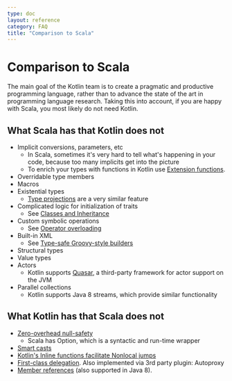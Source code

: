 ```yaml
---
type: doc
layout: reference
category: FAQ
title: "Comparison to Scala"
---
```


# Comparison to Scala

The main goal of the Kotlin team is to create a pragmatic and productive programming language, rather than to advance the state of the art in programming language research.
Taking this into account, if you are happy with Scala, you most likely do not need Kotlin.

## What Scala has that Kotlin does not

* Implicit conversions, parameters, etc
    * In Scala, sometimes it's very hard to tell what's happening in your code, because too many implicits get into the picture
    * To enrich your types with functions in Kotlin use [Extension functions](extensions.html).
* Overridable type members
* Macros
* Existential types
    * [Type projections](generics.html#type-projections) are a very similar feature
* Complicated logic for initialization of traits
    * See [Classes and Inheritance](classes.html)
* Custom symbolic operations
    * See [Operator overloading](operator-overloading.html)
* Built-in XML
    * See [Type-safe Groovy-style builders](type-safe-builders.html)
* Structural types
* Value types
* Actors
    * Kotlin supports [Quasar](http://www.paralleluniverse.co/quasar/), a third-party framework for actor support on the JVM
* Parallel collections
    * Kotlin supports Java 8 streams, which provide similar functionality

## What Kotlin has that Scala does not

* [Zero-overhead null-safety](null-safety.html)
    * Scala has Option, which is a syntactic and run-time wrapper
* [Smart casts](typecasts.html)
* [Kotlin's Inline functions facilitate Nonlocal jumps](inline-functions.html#inline-functions)
* [First-class delegation](delegation.html). Also implemented via 3rd party plugin: Autoproxy
* [Member references](reflection.html#function-references) (also supported in Java 8).
